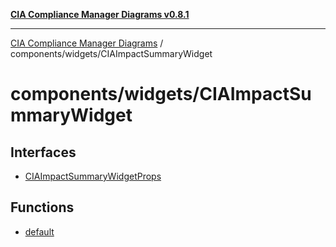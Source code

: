 [**CIA Compliance Manager Diagrams v0.8.1**](../../../README.md)

***

[CIA Compliance Manager Diagrams](../../../modules.md) / components/widgets/CIAImpactSummaryWidget

# components/widgets/CIAImpactSummaryWidget

## Interfaces

- [CIAImpactSummaryWidgetProps](interfaces/CIAImpactSummaryWidgetProps.md)

## Functions

- [default](functions/default.md)
